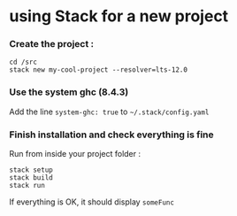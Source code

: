 # using Stack for a new project

### Create the project :
```
cd /src
stack new my-cool-project --resolver=lts-12.0
```

### Use the system ghc (8.4.3)
Add the line `system-ghc: true` to `~/.stack/config.yaml`


### Finish installation and check everything is fine

Run from inside your project folder :
```
stack setup
stack build
stack run
```

If everything is OK, it should display `someFunc`



